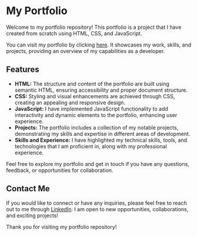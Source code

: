 # My Portfolio

Welcome to my portfolio repository! This portfolio is a project that I have created from scratch using HTML, CSS, and JavaScript.

You can visit my portfolio by clicking [here](https://ppleparichat.github.io/portfolio/). It showcases my work, skills, and projects, providing an overview of my capabilities as a developer.

## Features

- **HTML:** The structure and content of the portfolio are built using semantic HTML, ensuring accessibility and proper document structure.
- **CSS:** Styling and visual enhancements are achieved through CSS, creating an appealing and responsive design.
- **JavaScript:** I have implemented JavaScript functionality to add interactivity and dynamic elements to the portfolio, enhancing user experience.
- **Projects:** The portfolio includes a collection of my notable projects, demonstrating my skills and expertise in different areas of development.
- **Skills and Experience:** I have highlighted my technical skills, tools, and technologies that I am proficient in, along with my professional experience.

Feel free to explore my portfolio and get in touch if you have any questions, feedback, or opportunities for collaboration.

## Contact Me

If you would like to connect or have any inquiries, please feel free to reach out to me through [LinkedIn](https://www.linkedin.com/in/parichat-rodprasert/). I am open to new opportunities, collaborations, and exciting projects!

Thank you for visiting my portfolio repository!

